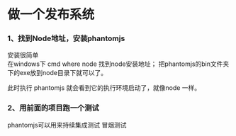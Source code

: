 # 做一个发布系统

### 1、找到Node地址，安装phantomjs

 安装很简单  
 在windows下
 cmd where node
 找到node安装地址；
 把phantomjs的bin文件夹下的exe放到node目录下就可以了。

 此时执行 phantomjs
 就会看到它的执行环境启动了，就像node 一样。


 ### 2、用前面的项目跑一个测试

 phantomjs可以用来持续集成测试 冒烟测试

